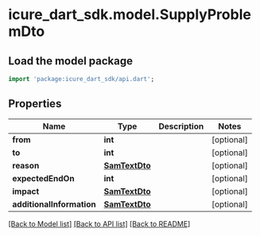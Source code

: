# icure_dart_sdk.model.SupplyProblemDto

## Load the model package
```dart
import 'package:icure_dart_sdk/api.dart';
```

## Properties
Name | Type | Description | Notes
------------ | ------------- | ------------- | -------------
**from** | **int** |  | [optional] 
**to** | **int** |  | [optional] 
**reason** | [**SamTextDto**](SamTextDto.md) |  | [optional] 
**expectedEndOn** | **int** |  | [optional] 
**impact** | [**SamTextDto**](SamTextDto.md) |  | [optional] 
**additionalInformation** | [**SamTextDto**](SamTextDto.md) |  | [optional] 

[[Back to Model list]](../README.md#documentation-for-models) [[Back to API list]](../README.md#documentation-for-api-endpoints) [[Back to README]](../README.md)


